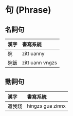 # 句 (Phrase)

## 名詞句

| 漢字 | 書寫系統 |
| :--- | :--- |
| 碗 | zitt uanny |
| 碗飯 | zitt uann vngzs |

## 動詞句

| 漢字 | 書寫系統 |
| :--- | :--- |
| 還我錢 | hingzs gua zinnx |
